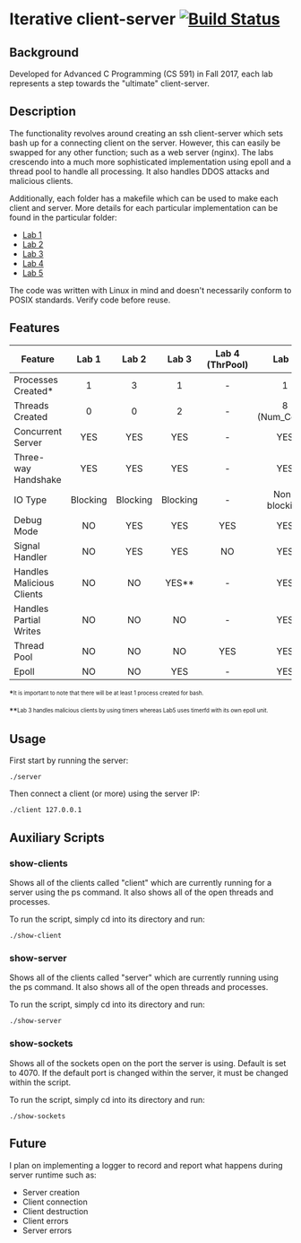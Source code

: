 # Iterative client-server [![Build Status](https://travis-ci.org/taylorflatt/client-server.svg?branch=master)](https://travis-ci.org/taylorflatt/client-server)

## Background
Developed for Advanced C Programming (CS 591) in Fall 2017, each lab represents a step towards the "ultimate" client-server.

## Description
The functionality revolves around creating an ssh client-server which sets bash up for a connecting client on the server. However, this can easily be swapped for any other function; such as a web server (nginx). The labs crescendo into a much more sophisticated implementation using epoll and a thread pool to handle all processing. It also handles DDOS attacks and malicious clients.

Additionally, each folder has a makefile which can be used to make each client and server. More details for each particular implementation can be found in the particular folder:

- [Lab 1](https://github.com/taylorflatt/client-server/tree/master/Lab1)
- [Lab 2](https://github.com/taylorflatt/client-server/tree/master/Lab2)
- [Lab 3](https://github.com/taylorflatt/client-server/tree/master/Lab3)
- [Lab 4](https://github.com/taylorflatt/client-server/tree/master/Lab4)
- [Lab 5](https://github.com/taylorflatt/client-server/tree/master/Lab5)

The code was written with Linux in mind and doesn't necessarily conform to POSIX standards. Verify code before reuse.

## Features

| Feature                   | Lab 1         | Lab 2         | Lab 3         | Lab 4 (ThrPool) | Lab 5         |
| ------------------------- |:-------------:|:-------------:|:-------------:|:---------------:|:-------------:|
| Processes Created*        | 1             | 3             | 1             | -               | 1             |
| Threads Created           | 0             | 0             | 2             | -               | 8 (Num_Cores) |
| Concurrent Server         | YES           | YES           | YES           | -               | YES           |
| Three-way Handshake       | YES           | YES           | YES           | -               | YES           |
| IO Type                   | Blocking      | Blocking      | Blocking      | -               | Non-blocking  |
| Debug Mode                | NO            | YES           | YES           | YES             | YES           |
| Signal Handler            | NO            | YES           | YES           | NO              | YES           |
| Handles Malicious Clients | NO            | NO            | YES**         | -               | YES           |
| Handles Partial Writes    | NO            | NO            | NO            | -               | YES           |
| Thread Pool               | NO            | NO            | NO            | YES             | YES           |
| Epoll                     | NO            | NO            | YES           | -               | YES           |

*<sup><sub>It is important to note that there will be at least 1 process created for bash.</sub></sup>

**<sup><sub>Lab 3 handles malicious clients by using timers whereas Lab5 uses timerfd with its own epoll unit.</sub></sup>

## Usage

First start by running the server:

```
./server
```

Then connect a client (or more) using the server IP:

```
./client 127.0.0.1
```

## Auxiliary Scripts
### show-clients
Shows all of the clients called "client" which are currently running for a server using the ps command. It also shows all of the open threads and processes.

To run the script, simply cd into its directory and run:
```
./show-client
```

### show-server
Shows all of the clients called "server" which are currently running using the ps command. It also shows all of the open threads and processes.

To run the script, simply cd into its directory and run:
```
./show-server
```

### show-sockets
Shows all of the sockets open on the port the server is using. Default is set to 4070. If the default port is changed within the server, it must be changed within the script.

To run the script, simply cd into its directory and run:
```
./show-sockets
```

## Future
I plan on implementing a logger to record and report what happens during server runtime such as:
- Server creation
- Client connection
- Client destruction
- Client errors
- Server errors